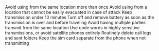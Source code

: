 Avoid using from the same location more than once Avoid using from a
location that cannot be easily evacuated in case of attack Keep
transmission under 10 minutes Turn off and remove battery as soon as the
transmission is over and before traveling Avoid having multiple parties
transmit from the same location Use code words in highly sensitive
transmissions, or avoid satellite phones entirely Routinely delete call
logs and sent folders Keep the sim card separate from the phone when not
transmitting
